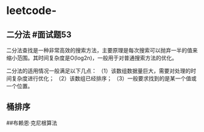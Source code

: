 # leetcode-

## 二分法 #面试题53
二分法查找是一种非常高效的搜索方法，主要原理是每次搜索可以抛弃一半的值来缩小范围。其时间复杂度是O(log2n)，一般用于对普通搜索方法的优化。
<p>二分法的适用情况一般满足以下几点：
（1）该数组数据量巨大，需要对处理的时间复杂度进行优化；
（2）该数组已经排序；
（3）一般要求找到的是某一个值或一个位置。
  
## 桶排序

##布赖恩·克尼根算法
